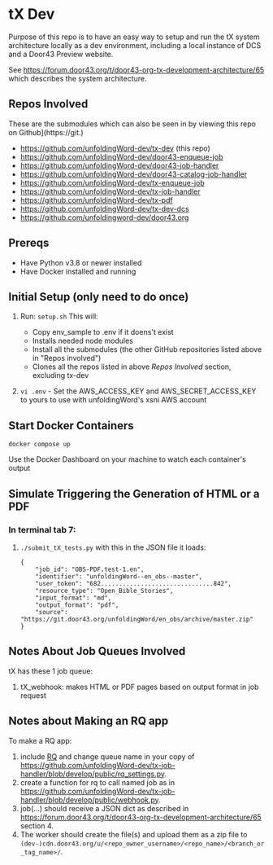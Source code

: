 # tX Dev

Purpose of this repo is to have an easy way to setup and run the tX system architecture locally as a dev environment, including a local instance of DCS and a Door43 Preview website.

See https://forum.door43.org/t/door43-org-tx-development-architecture/65 which describes the system architecture.

## Repos Involved

These are the submodules which can also be seen in by viewing this repo on Github](https://git.)

* https://github.com/unfoldingWord-dev/tx-dev (this repo)
* https://github.com/unfoldingWord-dev/door43-enqueue-job
* https://github.com/unfoldingWord-dev/door43-job-handler
* https://github.com/unfoldingWord-dev/door43-catalog-job-handler
* https://github.com/unfoldingWord-dev/tx-enqueue-job
* https://github.com/unfoldingWord-dev/tx-job-handler
* https://github.com/unfoldingWord-dev/tx-pdf
* https://github.com/unfoldingWord-dev/tx-dev-dcs
* https://github.com/unfoldingword-dev/door43.org

## Prereqs

* Have Python v3.8 or newer installed
* Have Docker installed and running


## Initial Setup (only need to do once)

1. Run: `setup.sh`
	This will:
	* Copy env_sample to .env if it doens't exist
	* Installs needed node modules
	* Install all the submodules (the other GitHub repositories listed above in "Repos involved")
	* Clones all the repos listed in above *Repos Involved* section, excluding tx-dev

2. `vi .env` - Set the AWS_ACCESS_KEY and AWS_SECRET_ACCESS_KEY to yours to use with unfoldingWord's xsni AWS account


## Start Docker Containers

`docker compose up`

Use the Docker Dashboard on your machine to watch each container's output

## Simulate Triggering the Generation of HTML or a PDF

### In terminal tab 7:

1.
   `./submit_tX_tests.py`
   with this in the JSON file it loads:
	```
	{
	    "job_id": "OBS-PDF.test-1.en",
	    "identifier": "unfoldingWord--en_obs--master",
	    "user_token": "682...............................842",
	    "resource_type": "Open_Bible_Stories",
	    "input_format": "md",
	    "output_format": "pdf",
	    "source": "https://git.door43.org/unfoldingWord/en_obs/archive/master.zip"
	}
	```


## Notes About Job Queues Involved

tX has these 1 job queue:

1. tX_webhook: makes HTML or PDF pages based on  output format in job request

## Notes about Making an RQ app

To make a RQ app:

1. include [RQ](https://pypi.org/project/rq/) and change queue name in your copy of https://github.com/unfoldingWord-dev/tx-job-handler/blob/develop/public/rq_settings.py.
1. create a function for rq to call named job as in https://github.com/unfoldingWord-dev/tx-job-handler/blob/develop/public/webhook.py.
1. job(...) should receive a JSON dict as described in https://forum.door43.org/t/door43-org-tx-development-architecture/65 section 4.
1. The worker should create the file(s) and upload them as a zip file to `(dev-)cdn.door43.org/u/<repo_owner_username>/<repo_name>/<branch_or_tag_name>/`.